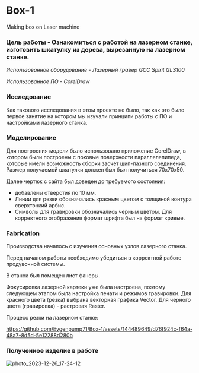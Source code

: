 # Box-1
Making box on Laser machine

### Цель работы - Ознакомиться с работой на лазерном станке, изготовить шкатулку из дерева, вырезанную на лазерном станке.

*Использованное оборудование - Лазерный гравер GCC Spirit GLS100*

*Использованное ПО - CorelDraw*

### Исследование

Как такового исследования в этом проекте не было, так как это было первое занятие на котором мы изучали принципи работы с ПО и настройками лазерного станка.

### Моделирование

Для построения модели было использовано приложение CorelDraw, в котором были построены с поковые поверхности параллелепипеда, которые имели возможность сборки засчет шип-пазного соединения. Размер получаемой шкатулки должен был был получиться 70х70х50.

Далее чертеж с сайта был доведен до требуемого состояния:
- добавлены отверстия по 10 мм.
- Линии для резки обозначались красным цветом с толщиной контура сверхтонкий арбис.
- Символы для гравировки обозначались черным цветом. Для корректного отображения формат шрифта был на формат кривые.

### Fabrication

Производства началось с изучения основных узлов лазерного станка.

Перед началом работы необходимо убедиться в корректной работе продувочной системы.

В станок был помещен лист фанеры.

Фокусировка лазерной картеки уже была настроена, поэтому следующем этапом была настройка печати и режимов гравировки. Для красного цвета (резка) выбрана векторная графика Vector. Для черного цвета (гравировка) - растровая Raster.

Процесс резки на лазерном станке:


https://github.com/Evgenpump71/Box-1/assets/144489649/d76f924c-f64a-48a7-8d5d-5e12288d280b

### Полученное изделие в работе

![photo_2023-12-26_17-24-12](https://github.com/Evgenpump71/Box-1/assets/144489649/d2d49a40-c3d5-4b45-a3c1-a4e894350d10)







